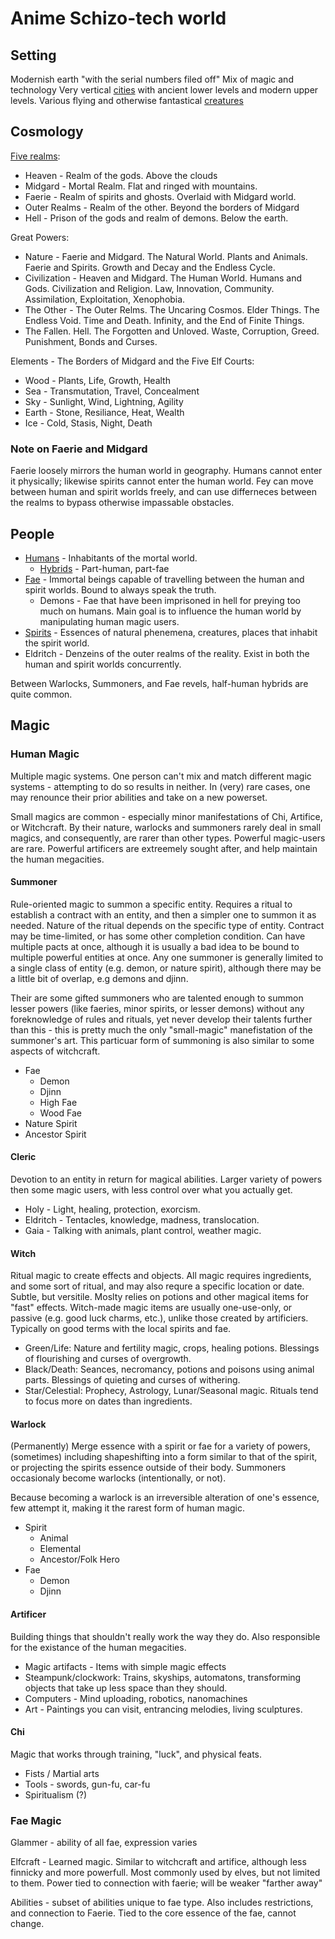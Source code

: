 # Anime Schizo-tech world

## Setting

Modernish earth "with the serial numbers filed off"
Mix of magic and technology
Very vertical [cities](./cities) with ancient lower levels and modern upper levels.
Various flying and otherwise fantastical [creatures](./creatures)

## Cosmology

[Five realms](./realms):
* Heaven - Realm of the gods. Above the clouds
* Midgard - Mortal Realm. Flat and ringed with mountains.
* Faerie - Realm of spirits and ghosts. Overlaid with Midgard world.
* Outer Realms - Realm of the other. Beyond the borders of Midgard
* Hell - Prison of the gods and realm of demons. Below the earth.

Great Powers:
* Nature -  Faerie and Midgard. The Natural World. Plants and Animals. Faerie and Spirits. Growth and Decay and the Endless Cycle.
* Civilization - Heaven and Midgard. The Human World. Humans and Gods. Civilization and Religion. Law, Innovation, Community. Assimilation, Exploitation, Xenophobia.
* The Other - The Outer Relms. The Uncaring Cosmos. Elder Things. The Endless Void. Time and Death. Infinity, and the End of Finite Things.
* The Fallen. Hell. The Forgotten and Unloved. Waste, Corruption, Greed. Punishment, Bonds and Curses.

Elements - The Borders of Midgard and the Five Elf Courts:
* Wood - Plants, Life, Growth, Health
* Sea - Transmutation, Travel, Concealment
* Sky - Sunlight, Wind, Lightning, Agility
* Earth - Stone, Resiliance, Heat, Wealth
* Ice - Cold, Stasis, Night, Death

### Note on Faerie and Midgard

Faerie loosely mirrors the human world in geography. Humans cannot enter it physically; likewise spirits cannot enter the human world.
Fey can move between human and spirit worlds freely, and can use differneces between the realms to bypass otherwise impassable obstacles.

## People

* [Humans](./humans) - Inhabitants of the mortal world.
  * [Hybrids](./hybrids) - Part-human, part-fae
* [Fae](./fae) - Immortal beings capable of travelling between the human and spirit worlds. Bound to always speak the truth.
  * Demons - Fae that have been imprisoned in hell for preying too much on humans. Main goal is to influence the human world by manipulating human magic users.
* [Spirits](./spirits) - Essences of natural phenemena, creatures, places that inhabit the spirit world.
* Eldritch - Denzeins of the outer realms of the reality. Exist in both the human and spirit worlds concurrently.

Between Warlocks, Summoners, and Fae revels, half-human hybrids are quite common.

## Magic


### Human Magic

Multiple magic systems. One person can't mix and match different magic systems - attempting to do so results in neither. 
In (very) rare cases, one may renounce their prior abilities and take on a new powerset.

Small magics are common - especially minor manifestations of Chi, Artifice, or Witchcraft.
By their nature, warlocks and summoners rarely deal in small magics, and consequently, are rarer than other types.
Powerful magic-users are rare. Powerful artificers are extreemely sought after, and help maintain the human megacities.



#### Summoner

Rule-oriented magic to summon a specific entity.
Requires a ritual to establish a contract with an entity, and then a simpler one to summon it as needed.
Nature of the ritual depends on the specific type of entity. Contract may be time-limited, or has some other completion condition. 
Can have multiple pacts at once, although it is usually a bad idea to be bound to multiple powerful entities at once.
Any one summoner is generally limited to a single class of entity (e.g. demon, or nature spirit), although there may be a little bit of overlap, e.g demons and djinn.

Their are some gifted summoners who are talented enough to summon lesser powers (like faeries, minor spirits, or lesser demons) without any foreknowledge of rules and rituals, 
yet never develop their talents further than this - this is pretty much the only "small-magic" manefistation of the summoner's art. This particuar form of summoning is also similar
to some aspects of witchcraft.

* Fae
  * Demon
  * Djinn
  * High Fae
  * Wood Fae
* Nature Spirit
* Ancestor Spirit

#### Cleric

Devotion to an entity in return for magical abilities.
Larger variety of powers then some magic users, with less control over what you actually get.

* Holy - Light, healing, protection, exorcism.
* Eldritch - Tentacles, knowledge, madness, translocation.
* Gaia - Talking with animals, plant control, weather magic.

#### Witch

Ritual magic to create effects and objects. All magic requires ingredients, and some sort of ritual, and may also requre a specific location or date. Subtle, but versitile.
Moslty relies on potions and other magical items for "fast" effects. Witch-made magic items are usually one-use-only, or passive (e.g. good luck charms, etc.), unlike those created by artificiers.
Typically on good terms with the local spirits and fae.

* Green/Life: Nature and fertility magic, crops, healing potions. Blessings of flourishing and curses of overgrowth.
* Black/Death: Seances, necromancy, potions and poisons using animal parts. Blessings of quieting and curses of withering.
* Star/Celestial: Prophecy, Astrology, Lunar/Seasonal magic. Rituals tend to focus more on dates than ingredients.

#### Warlock

(Permanently) Merge essence with a spirit or fae for a variety of powers, (sometimes) including shapeshifting into a form similar to that of the spirit, or projecting the spirits essence outside of their body.
Summoners occasionaly become warlocks (intentionally, or not).

Because becoming a warlock is an irreversible alteration of one's essence, few attempt it, making it the rarest form of human magic.

* Spirit
  * Animal
  * Elemental
  * Ancestor/Folk Hero
* Fae
  * Demon
  * Djinn


#### Artificer

Building things that shouldn't really work the way they do. Also responsible for the existance of the human megacities.

* Magic artifacts - Items with simple magic effects
* Steampunk/clockwork: Trains, skyships, automatons, transforming objects that take up less space than they should.
* Computers - Mind uploading, robotics, nanomachines
* Art - Paintings you can visit, entrancing melodies, living sculptures.

#### Chi

Magic that works through training, "luck", and physical feats.

* Fists / Martial arts
* Tools - swords, gun-fu, car-fu
* Spiritualism (?) 

### Fae Magic

Glammer - ability of all fae, expression varies

Elfcraft - Learned magic. Similar to witchcraft and artifice, although less finnicky and more powerfull. Most commonly used by elves, but not limited to them. Power tied to connection with faerie; will be weaker "farther away"

Abilities - subset of abilities unique to fae type. Also includes restrictions, and connection to Faerie. Tied to the core essence of the fae, cannot change.